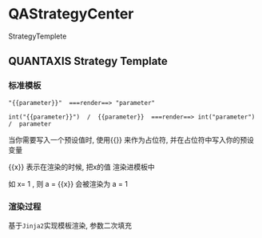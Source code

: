 # QAStrategyCenter
StrategyTemplete


## QUANTAXIS Strategy Template


### 标准模板


```
"{{parameter}}"  ===render==> "parameter"

int("{{parameter}}")  /  {{parameter}}  ===render==> int("parameter") /  parameter
```

当你需要写入一个预设值时, 使用{{}} 来作为占位符, 并在占位符中写入你的预设变量

{{x}}  表示在渲染的时候, 把x的值 渲染进模板中

如 x= 1 , 则 a = {{x}} 会被渲染为  a = 1

### 渲染过程

基于```Jinja2```实现模板渲染, 参数二次填充

